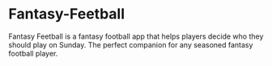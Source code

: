 # Fantasy-Feetball

Fantasy Feetball is a fantasy football app that helps players decide who they should play on Sunday. 
The perfect companion for any seasoned fantasy football player.
